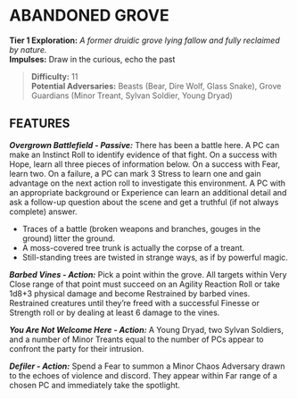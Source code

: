 # ABANDONED GROVE

**Tier 1 Exploration:** *A former druidic grove lying fallow and fully reclaimed by nature.*  
**Impulses:** Draw in the curious, echo the past

> **Difficulty:** 11  
> **Potential Adversaries:** Beasts (Bear, Dire Wolf, Glass Snake), Grove Guardians (Minor Treant, Sylvan Soldier, Young Dryad)

## FEATURES

***Overgrown Battlefield - Passive:*** There has been a battle here. A PC can make an Instinct Roll to identify evidence of that fight. On a success with Hope, learn all three pieces of information below. On a success with Fear, learn two. On a failure, a PC can mark 3 Stress to learn one and gain advantage on the next action roll to investigate this environment. A PC with an appropriate background or Experience can learn an additional detail and ask a follow-up question about the scene and get a truthful (if not always complete) answer.

  - Traces of a battle (broken weapons and branches, gouges in the ground) litter the ground.
  - A moss-covered tree trunk is actually the corpse of a treant.
  - Still-standing trees are twisted in strange ways, as if by powerful magic.

***Barbed Vines - Action:*** Pick a point within the grove. All targets within Very Close range of that point must succeed on an Agility Reaction Roll or take 1d8+3 physical damage and become Restrained by barbed vines. Restrained creatures until they’re freed with a successful Finesse or Strength roll or by dealing at least 6 damage to the vines.

***You Are Not Welcome Here - Action:*** A Young Dryad, two Sylvan Soldiers, and a number of Minor Treants equal to the number of PCs appear to confront the party for their intrusion.

***Defiler - Action:*** Spend a Fear to summon a Minor Chaos Adversary drawn to the echoes of violence and discord. They appear within Far range of a chosen PC and immediately take the spotlight.
